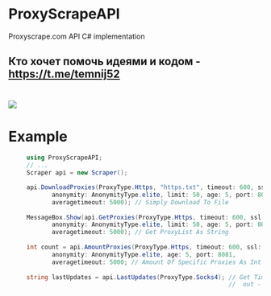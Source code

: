 # ProxyScrapeAPI
Proxyscrape.com API C# implementation
## Кто хочет помочь идеями и кодом - https://t.me/temnij52
# [![](https://img.shields.io/nuget/v/ProxyScrapeAPI?color=red&logo=TEMNIJ&logoColor=red&style=flat-square)](https://www.nuget.org/packages/ProxyScrapeAPI/)
# Example
``` csharp
     using ProxyScrapeAPI;
     // ...
     Scraper api = new Scraper();

     api.DownloadProxies(ProxyType.Https, "https.txt", timeout: 600, ssl: Scraper.SSLType.yes,
            anonymity: AnonymityType.elite, limit: 50, age: 5, port: 8081,
            averagetimeout: 5000); // Simply Download To File
            
     MessageBox.Show(api.GetProxies(ProxyType.Https, timeout: 600, ssl: Scraper.SSLType.yes,
            anonymity: AnonymityType.elite, limit: 50, age: 5, port: 8081,
            averagetimeout: 5000); // Get ProxyList As String
            
     int count = api.AmountProxies(ProxyType.Https, timeout: 600, ssl: Scraper.SSLType.yes,
            anonymity: AnonymityType.elite, age: 5, port: 8081,
            averagetimeout: 5000; // Amount Of Specific Proxies As Int
            
     string lastUpdates = api.LastUpdates(ProxyType.Socks4); // Get Time Of Last Update Proxies;
                                                             //  out - "Around 54 seconds ago"
```
